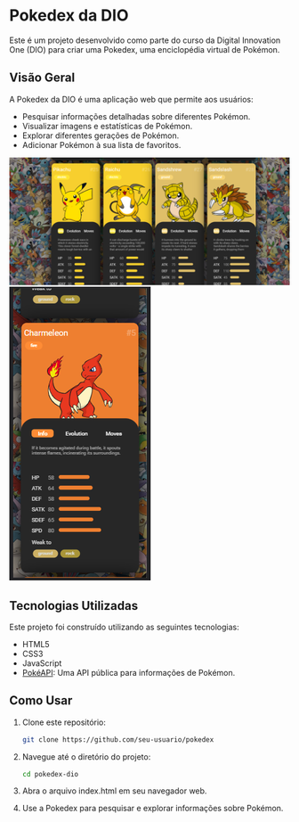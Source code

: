 # Pokedex da DIO

Este é um projeto desenvolvido como parte do curso da Digital Innovation One (DIO) para criar uma Pokedex, uma enciclopédia virtual de Pokémon.

## Visão Geral

A Pokedex da DIO é uma aplicação web que permite aos usuários:

- Pesquisar informações detalhadas sobre diferentes Pokémon.
- Visualizar imagens e estatísticas de Pokémon.
- Explorar diferentes gerações de Pokémon.
- Adicionar Pokémon à sua lista de favoritos.

![Screenshot da Pokedex](pokedex-screenshot.png)
![Screenshot da Pokedex Mobile](pokedex-screenshot-mobile.png)

## Tecnologias Utilizadas

Este projeto foi construído utilizando as seguintes tecnologias:

- HTML5
- CSS3
- JavaScript
- [PokéAPI](https://pokeapi.co/): Uma API pública para informações de Pokémon.

## Como Usar

1. Clone este repositório:

   ```bash
   git clone https://github.com/seu-usuario/pokedex

2. Navegue até o diretório do projeto:

   ```bash
   cd pokedex-dio

3. Abra o arquivo index.html em seu navegador web.
4. Use a Pokedex para pesquisar e explorar informações sobre Pokémon.
